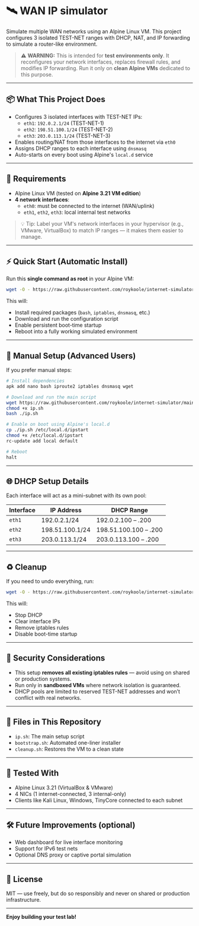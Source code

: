 # 🛰️ WAN IP simulator

Simulate multiple WAN networks using an Alpine Linux VM. This project configures 3 isolated TEST-NET ranges with DHCP, NAT, and IP forwarding to simulate a router-like environment.

> ⚠️ **WARNING:** This is intended for **test environments only**. It reconfigures your network interfaces, replaces firewall rules, and modifies IP forwarding. Run it only on **clean Alpine VMs** dedicated to this purpose.

---

## 📦 What This Project Does

- Configures 3 isolated interfaces with TEST-NET IPs:
  - `eth1`: `192.0.2.1/24` (TEST-NET-1)
  - `eth2`: `198.51.100.1/24` (TEST-NET-2)
  - `eth3`: `203.0.113.1/24` (TEST-NET-3)
- Enables routing/NAT from those interfaces to the internet via `eth0`
- Assigns DHCP ranges to each interface using `dnsmasq`
- Auto-starts on every boot using Alpine's `local.d` service

---

## 🧱 Requirements

- Alpine Linux VM (tested on **Alpine 3.21 VM edition**)
- **4 network interfaces**:
  - `eth0`: must be connected to the internet (WAN/uplink)
  - `eth1`, `eth2`, `eth3`: local internal test networks

> 💡 Tip: Label your VM's network interfaces in your hypervisor (e.g., VMware, VirtualBox) to match IP ranges — it makes them easier to manage.

---

## ⚡ Quick Start (Automatic Install)

Run this **single command as root** in your Alpine VM:

```sh
wget -O - https://raw.githubusercontent.com/roykoole/internet-simulator/main/bootstrap.sh | sh
```

This will:
- Install required packages (`bash`, `iptables`, `dnsmasq`, etc.)
- Download and run the configuration script
- Enable persistent boot-time startup
- Reboot into a fully working simulated environment

---

## 🔧 Manual Setup (Advanced Users)

If you prefer manual steps:

```sh
# Install dependencies
apk add nano bash iproute2 iptables dnsmasq wget

# Download and run the main script
wget https://raw.githubusercontent.com/roykoole/internet-simulator/main/ip.sh
chmod +x ip.sh
bash ./ip.sh

# Enable on boot using Alpine's local.d
cp ./ip.sh /etc/local.d/ipstart
chmod +x /etc/local.d/ipstart
rc-update add local default

# Reboot
halt
```

---

## 🌐 DHCP Setup Details

Each interface will act as a mini-subnet with its own pool:

| Interface | IP Address      | DHCP Range             |
|-----------|------------------|------------------------|
| `eth1`    | 192.0.2.1/24     | 192.0.2.100 – .200     |
| `eth2`    | 198.51.100.1/24  | 198.51.100.100 – .200  |
| `eth3`    | 203.0.113.1/24   | 203.0.113.100 – .200   |

---

## ♻️ Cleanup

If you need to undo everything, run:

```sh
wget -O - https://raw.githubusercontent.com/roykoole/internet-simulator/main/cleanup.sh | sh
```


This will:
- Stop DHCP
- Clear interface IPs
- Remove iptables rules
- Disable boot-time startup

---

## 🔐 Security Considerations

- This setup **removes all existing iptables rules** — avoid using on shared or production systems.
- Run only in **sandboxed VMs** where network isolation is guaranteed.
- DHCP pools are limited to reserved TEST-NET addresses and won’t conflict with real networks.

---

## 📁 Files in This Repository

- `ip.sh`: The main setup script
- `bootstrap.sh`: Automated one-liner installer
- `cleanup.sh`: Restores the VM to a clean state

---

## 🧪 Tested With

- Alpine Linux 3.21 (VirtualBox & VMware)
- 4 NICs (1 internet-connected, 3 internal-only)
- Clients like Kali Linux, Windows, TinyCore connected to each subnet

---

## 🛠️ Future Improvements (optional)

- Web dashboard for live interface monitoring
- Support for IPv6 test nets
- Optional DNS proxy or captive portal simulation

---

## 📜 License

MIT — use freely, but do so responsibly and never on shared or production infrastructure.

---

**Enjoy building your test lab!**
